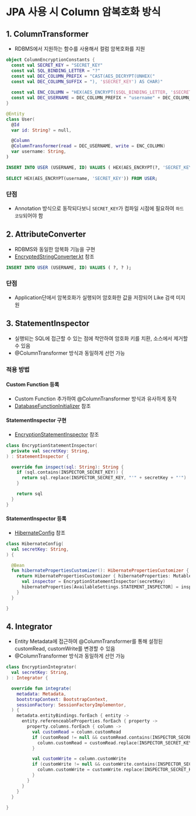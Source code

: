 # JPA 사용 시 Column 암복호화 방식

## 1. ColumnTransformer
- RDBMS에서 지원하는 함수를 사용해서 컬럼 암복호화를 지원
```kotlin
object ColumnEncryptionConstants {
  const val SECRET_KEY = "SECRET_KEY"
  const val SQL_BINDING_LETTER = "?"
  const val DEC_COLUMN_PREFIX = "CAST(AES_DECRYPT(UNHEX("
  const val DEC_COLUMN_SUFFIX = "), '$SECRET_KEY') AS CHAR)"
  
  const val ENC_COLUMN = "HEX(AES_ENCRYPT($SQL_BINDING_LETTER, '$SECRET_KEY'))"
  const val DEC_USERNAME = DEC_COLUMN_PREFIX + "username" + DEC_COLUMN_SUFFIX
}

@Entity
class User(
  @Id
  var id: String? = null,

  @Column
  @ColumnTransformer(read = DEC_USERNAME, write = ENC_COLUMN)
  var username: String,
)
```
```sql
INSERT INTO USER (USERNAME, ID) VALUES ( HEX(AES_ENCRYPT(?, 'SECRET_KEY')), ? );
    
SELECT HEX(AES_ENCRYPT(username, 'SECRET_KEY')) FROM USER;
```
### 단점
- Annotation 방식으로 동작되다보니 `SECRET_KEY`가 컴파일 시점에 필요하여 `하드 코딩`되어야 함


## 2. AttributeConverter
- RDBMS와 동일한 암복화 기능을 구현
- [EncryptedStringConverter.kt](src/main/kotlin/tutorials/jpa/config/EncryptedStringConverter.kt) 참조
```sql
INSERT INTO USER (USERNAME, ID) VALUES ( ?, ? );
```
### 단점
- Application단에서 암복호화가 실행되어 암호화한 값을 저장되어 Like 검색 미지원


## 3. StatementInspector
- 실행되는 SQL에 접근할 수 있는 점에 착안하여 암호화 키를 치환, 소스에서 제거할 수 있음
- @ColumnTransformer 방식과 동일하게 선언 가능
### 적용 방법
#### Custom Function 등록
- Custom Function 추가하여 @ColumnTransformer 방식과 유사하게 동작
- [DatabaseFunctionInitializer](src/main/kotlin/tutorials/jpa/config/DatabaseFunctionInitializer.kt) 참조
#### StatementInspector 구현
- [EncryptionStatementInspector](src/main/kotlin/tutorials/jpa/config/EncryptionStatementInspector.kt) 참조
```kotlin
class EncryptionStatementInspector(
  private val secretKey: String,
) : StatementInspector {

  override fun inspect(sql: String): String {
    if (sql.contains(INSPECTOR_SECRET_KEY)) {
      return sql.replace(INSPECTOR_SECRET_KEY, "'" + secretKey + "'")
    }

    return sql
  }
}
```
#### StatementInspector 등록
- [HibernateConfig](src/main/kotlin/tutorials/jpa/config/HibernateConfig.kt) 참조
```kotlin
class HibernateConfig(
  val secretKey: String,
) {

  @Bean
  fun hibernatePropertiesCustomizer(): HibernatePropertiesCustomizer {
    return HibernatePropertiesCustomizer { hibernateProperties: MutableMap<String, Any> ->
      val inspector = EncryptionStatementInspector(secretKey)
      hibernateProperties[AvailableSettings.STATEMENT_INSPECTOR] = inspector
    }
  }

}
```

## 4. Integrator
- Entity Metadata에 접근하여 @ColumnTransformer를 통해 설정된 customRead, customWrite를 변경할 수 있음
- @ColumnTransformer 방식과 동일하게 선언 가능
```kotlin
class EncryptionIntegrator(
  val secretKey: String,
) : Integrator {

  override fun integrate(
    metadata: Metadata,
    bootstrapContext: BootstrapContext,
    sessionFactory: SessionFactoryImplementor,
  ) {
    metadata.entityBindings.forEach { entity ->
      entity.referenceableProperties.forEach { property ->
        property.columns.forEach { column ->
          val customRead = column.customRead
          if (customRead != null && customRead.contains(INSPECTOR_SECRET_KEY)) {
            column.customRead = customRead.replace(INSPECTOR_SECRET_KEY, "'${secretKey}'")
          }

          val customWrite = column.customWrite
          if (customWrite != null && customWrite.contains(INSPECTOR_SECRET_KEY)) {
            column.customWrite = customWrite.replace(INSPECTOR_SECRET_KEY, "'${secretKey}'")
          }
        }
      }
    }
  }
  
}
```
